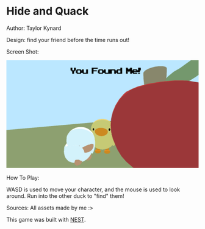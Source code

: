 # Hide and Quack

Author: Taylor Kynard

Design: find your friend before the time runs out!

Screen Shot:

![Screen Shot](screenshot.png)

How To Play:

WASD is used to move your character, and the mouse is used to look around. Run into the other duck to
"find" them!

Sources: All assets made by me :>

This game was built with [NEST](NEST.md).

